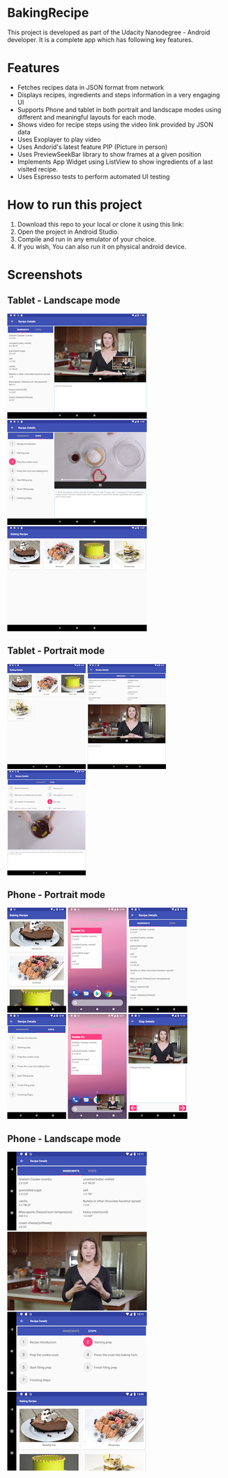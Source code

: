# BakingRecipe
This project is developed as part of the Udacity Nanodegree - Android developer. It is a complete app which has following key features.


# Features
- Fetches recipes data in JSON format from network
- Displays recipes, ingredients and steps information in a very engaging UI
- Supports Phone and tablet in both portrait and landscape modes using different and meaningful layouts for each mode.
- Shows video for recipe steps using the video link provided by JSON data 
- Uses Exoplayer to play video
- Uses Andorid's latest feature PIP (Picture in person)
- Uses PreviewSeekBar library to show frames at a given position 
- Implements App Widget using ListView to show ingredients of a last visited recipe.
- Uses Espresso tests to perform automated UI testing 

# How to run this project
1. Download this repo to your local or clone it using this link: 
2. Open the project in Android Studio.
3. Compile and run in any emulator of your choice.
4. If you wish, You can also run it on physical android device.


# Screenshots
## Tablet - Landscape mode
![Alt text](/screenshots/Screenshot_1539262400.png?raw=true)  ![Alt text](/screenshots/Screenshot_1539262643.png?raw=true)![Alt text](/screenshots/Screenshot_1539262652.png?raw=true)  
## Tablet - Portrait mode
![Alt text](/screenshots/Screenshot_1539262659.png?raw=true)  ![Alt text](/screenshots/Screenshot_1539262667.png?raw=true)  ![Alt text](/screenshots/Screenshot_1539262681.png?raw=true)
## Phone - Portrait mode
![Alt text](/screenshots/Screenshot_1539263355.png?raw=true)  ![Alt text](/screenshots/Screenshot_1539263396.png?raw=true)
 ![Alt text](/screenshots/Screenshot_1539263417.png?raw=true) ![Alt text](/screenshots/Screenshot_1539263421.png?raw=true)
 ![Alt text](/screenshots/Screenshot_1539263519.png?raw=true)  ![Alt text](/screenshots/Screenshot_1539263434.png?raw=true)
## Phone - Landscape mode
![Alt text](/screenshots/Screenshot_1539263486.png?raw=true)
![Alt text](/screenshots/Screenshot_1539263475.png?raw=true)
![Alt text](/screenshots/Screenshot_1539263467.png?raw=true)
![Alt text](/screenshots/Screenshot_1539263364.png?raw=true)      







